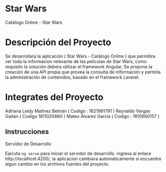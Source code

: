 # Star Wars

Catálogo Online - Star Wars

# Descripción del Proyecto

Se desarrollara la aplicación ( Star Wars - Catálogo Online ) que permitira ver toda la informacion relevante de las peliculas de Star Wars, como requisito la solución debera utilizar el framework Angular, Se propone la creación de una API propia que provea la consulta de información y permita la administración de contenidos, basado en el framework Laravel.

# Integrates del Proyecto

Adriana Leidy Matínez Beltrán ( Codigo : 1821981791 )
Reynaldo Vargas Gaitán ( Codigo 1811020880 )
Mateo Álvarez García ( Codigo : 1810660157 )

## Instrucciones

Servidor de Desarrollo

Ejecuta `ng serve` para iniciar el servidor de desarrollo. ingresa al enlace http://localhost:4200/, la aplicacion cambiara automaticamente si encuentra algun cambio en los archivos fuentes del proyecto.

